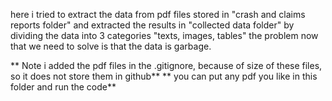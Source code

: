 here i tried to extract the data from pdf files stored in "crash and claims reports folder"
and extracted the results in "collected data folder" by dividing the data into 3 categories "texts, images, tables"
the problem now that we need to solve is that the data is garbage.

** Note i added the pdf files in the .gitignore, because of size of these files, so it does not store them in github**
** you can put any pdf you like in this folder and run the code**
